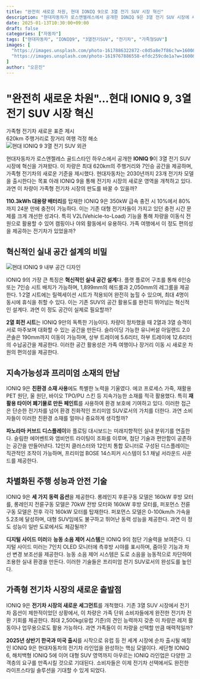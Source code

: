 ```yaml
---
title: "완전히 새로운 차원, 현대 IONIQ 9으로 3열 전기 SUV 시장 혁신"
description: "현대자동차가 로스앤젤레스에서 공개한 IONIQ 9은 3열 전기 SUV 시장에 새로운 기준을 제시하며 가족형 전기차의 새로운 가능성을 열었다."
date: 2025-01-13T10:30:00+09:00
draft: false
categories: ["자동차"]
tags: ["현대자동차", "IONIQ9", "3열전기SUV", "전기차", "가족형SUV"]
images: [
  "https://images.unsplash.com/photo-1617886322872-c0d5a8e7f86c?w=1600&h=900&fit=crop&q=95",
  "https://images.unsplash.com/photo-1619767886558-efdc259cde1a?w=1600&h=900&fit=crop&q=95"
]
author: "오은진"
---
```


<h1>"완전히 새로운 차원"…현대 IONIQ 9, 3열 전기 SUV 시장 혁신</h1>

<div class="vertical-bar-text">
가족형 전기차 새로운 표준 제시<br>
620km 주행거리로 장거리 여행 걱정 해소
</div>

<img src="https://images.unsplash.com/photo-1617886322872-c0d5a8e7f86c?w=1600&h=900&fit=crop&q=95" alt="현대 IONIQ 9 3열 전기 SUV 외관"/>

현대자동차가 로스앤젤레스 골드스타인 하우스에서 공개한 **IONIQ 9**이 3열 전기 SUV 시장에 혁신을 가져왔다. 이 차량은 최대 620km의 주행거리와 7인승 공간을 제공하며, 가족형 전기차의 새로운 기준을 제시했다. 현대자동차는 2030년까지 23개 전기차 모델을 출시한다는 목표 아래 IONIQ 9을 통해 전기차 시장의 새로운 영역을 개척하고 있다. 과연 이 차량이 가족형 전기차 시장의 판도를 바꿀 수 있을까?

**110.3kWh 대용량 배터리**를 탑재한 IONIQ 9은 350kW 급속 충전 시 10%에서 80%까지 24분 만에 충전이 가능하다. 이는 기존 대형 전기차들이 가지고 있던 충전 시간 문제를 크게 개선한 성과다. 특히 V2L(Vehicle-to-Load) 기능을 통해 차량을 이동식 전원으로 활용할 수 있어 캠핑이나 야외 활동에서 유용하다. 가족 여행에서 이 정도 편의성을 제공하는 전기차가 있었을까?

<h2>혁신적인 실내 공간 설계의 비밀</h2>

<img src="https://images.unsplash.com/photo-1619767886558-efdc259cde1a?w=1600&h=900&fit=crop&q=95" alt="현대 IONIQ 9 내부 공간 디자인"/>

IONIQ 9의 가장 큰 특징은 **혁신적인 실내 공간 설계**다. 플랫 플로어 구조를 통해 6인승 또는 7인승 시트 배치가 가능하며, 1,899mm의 헤드룸과 2,050mm의 레그룸을 제공한다. 1·2열 시트에는 릴렉세이션 시트가 적용되어 완전히 눕힐 수 있으며, 최대 4명이 동시에 휴식을 취할 수 있다. 이는 기존 SUV의 공간 활용도를 완전히 뛰어넘는 혁신적인 설계다. 과연 이 정도 공간이 실제로 필요할까?

**2열 회전 시트**는 IONIQ 9만의 독특한 기능이다. 차량이 정차했을 때 2열과 3열 승객이 서로 마주보며 대화할 수 있는 공간을 만든다. 슬라이딩 가능한 유니버설 아일랜드 2.0 콘솔은 190mm까지 이동이 가능하며, 상부 트레이에 5.6리터, 하부 트레이에 12.6리터의 수납공간을 제공한다. 이러한 공간 활용성은 가족 여행이나 장거리 이동 시 새로운 차원의 편의성을 제공한다.

<h2>지속가능성과 프리미엄 소재의 만남</h2>

IONIQ 9은 **친환경 소재 사용**에도 특별한 노력을 기울였다. 에코 프로세스 가죽, 재활용 PET 원단, 울 원단, 바이오 TPO/PU 스킨 등 지속가능한 소재를 적극 활용했다. 특히 **재활용 타이어 폐기물로 만든 페인트**를 사용하여 환경 보호에 기여하고 있다. 이러한 접근은 단순한 전기차를 넘어 환경 친화적인 프리미엄 SUV로서의 가치를 더한다. 과연 소비자들이 이러한 친환경 소재를 얼마나 중요하게 생각할까?

**파노라마 커브드 디스플레이**와 플로팅 대시보드는 미래지향적인 실내 분위기를 연출한다. 슬림한 에어벤트와 앰비언트 라이팅이 조화를 이루며, 첨단 기술과 편안함이 공존하는 공간을 만들어낸다. 12인치 클러스터와 12인치 통합 모니터로 구성된 디스플레이는 직관적인 조작이 가능하며, 프리미엄 BOSE 14스피커 시스템이 5.1 채널 서라운드 사운드를 제공한다.

<h2>차별화된 주행 성능과 안전 기술</h2>

IONIQ 9은 **세 가지 동력 옵션**을 제공한다. 롱레인지 후륜구동 모델은 160kW 후방 모터를, 롱레인지 전륜구동 모델은 70kW 전방 모터와 160kW 후방 모터를, 퍼포먼스 전륜구동 모델은 전후 각각 160kW 모터를 탑재한다. 퍼포먼스 모델은 0-100km/h 가속을 5.2초에 달성하며, 대형 SUV임에도 불구하고 뛰어난 동력 성능을 제공한다. 과연 이 정도 성능이 일반 도로에서도 체감될까?

**디지털 사이드 미러**와 **능동 소음 제어 시스템**은 IONIQ 9의 첨단 기술력을 보여준다. 디지털 사이드 미러는 7인치 OLED 모니터에 측후방 시야를 표시하며, 줌아웃 기능과 차선 변경 보조선을 제공한다. 능동 소음 제어 시스템은 도로 소음을 능동적으로 차단하여 조용한 실내 환경을 만든다. 이러한 기술들은 프리미엄 전기 SUV로서의 완성도를 높인다.

<h2>가족형 전기차 시장의 새로운 출발점</h2>

IONIQ 9은 **전기차 시장의 새로운 세그먼트**를 개척했다. 기존 3열 SUV 시장에서 전기차 옵션이 제한적이었던 상황에서, 이 차량은 가족 단위 소비자들에게 완전한 전기차 전환 기회를 제공한다. 최대 2,500kg(유럽 기준)의 견인 능력까지 갖춘 이 차량은 레저 활동이나 업무용으로도 활용 가능하다. 과연 가족들이 이 차량을 선택할 만큼 매력적일까?

**2025년 상반기 한국과 미국 출시**를 시작으로 유럽 등 전 세계 시장에 순차 출시될 예정인 IONIQ 9은 현대자동차의 전기차 라인업을 완성하는 핵심 모델이다. 세단형 IONIQ 6, 해치백형 IONIQ 5에 이어 대형 SUV 영역까지 아우르는 IONIQ 라인업은 다양한 고객층의 요구를 만족시킬 것으로 기대된다. 소비자들은 이제 전기차 선택에서도 완전한 라이프스타일 솔루션을 기대할 수 있게 되었다. 